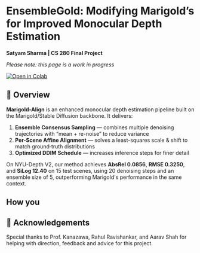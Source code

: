 # EnsembleGold: Modifying Marigold’s for Improved Monocular Depth Estimation

**Satyam Sharma | CS 280 Final Project**

_Please note: this page is a work in progress_

[![Open in Colab](https://img.shields.io/badge/Open_-_Colab-orange?style=flat-square&logo=googlecolab)](https://colab.research.google.com/gist/satshar07/ad32fb482bb7be10b0a83e4d635369f3/280_final_project___satyam_sharma.ipynb)


## 🚀 Overview  
**Marigold-Align** is an enhanced monocular depth estimation pipeline built on the Marigold/Stable Diffusion backbone. It delivers:  

1. **Ensemble Consensus Sampling** — combines multiple denoising trajectories with “mean + re-noise” to reduce variance
2. **Per-Scene Affine Alignment** — solves a least-squares scale & shift to match ground‐truth distributions
3. **Optimized DDIM Schedule** — increases inference steps for finer detail

On NYU-Depth V2, our method achieves **AbsRel 0.0856**, **RMSE 0.3250**, and **SiLog 12.40** on 15 test scenes, using 20 denoising steps and an ensemble size of 5, outperforming Marigold's performance in the same context.

## How you


## 🤝 Acknowledgements
Special thanks to Prof. Kanazawa, Rahul Ravishankar, and Aarav Shah for helping with direction, feedback and advice for this project.





